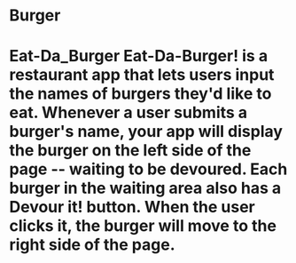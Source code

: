 # Burger
# Eat-Da_Burger  Eat-Da-Burger! is a restaurant app that lets users input the names of burgers they'd like to eat.     Whenever a user submits a burger's name, your app will display the burger on the left side of the page -- waiting to be devoured.     Each burger in the waiting area also has a Devour it! button. When the user clicks it, the burger will move to the right side of the page.
